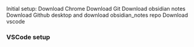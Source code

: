 
Initial setup:
Download Chrome
Download Git
Download obsidian notes
Download Github desktop and download obsidian_notes repo
Download vscode


### VSCode setup

